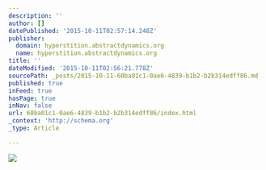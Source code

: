 ```yaml
---
description: ''
author: []
datePublished: '2015-10-11T02:57:14.248Z'
publisher:
  domain: hyperstition.abstractdynamics.org
  name: hyperstition.abstractdynamics.org
title: ''
dateModified: '2015-10-11T02:56:21.778Z'
sourcePath: _posts/2015-10-11-60ba01c1-0ae6-4839-b1b2-b2b314edff86.md
published: true
inFeed: true
hasPage: true
inNav: false
url: 60ba01c1-0ae6-4839-b1b2-b2b314edff86/index.html
_context: 'http://schema.org'
_type: Article

---
```

![](http://hyperstition.abstractdynamics.org/archives/ABJAD-Numogram.gif)